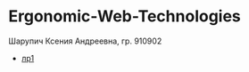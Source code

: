 # Ergonomic-Web-Technologies
Шарупич Ксения Андреевна, гр. 910902

* [лр1](https://github.com/Deavarona/Ergonomic-Web-Technologies/1.pdf])
